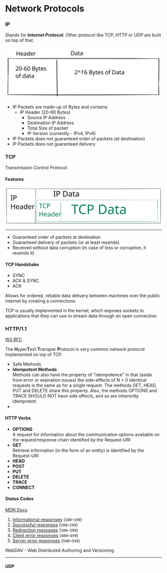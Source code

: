 # Network Protocols

### IP

Stands for **Internet Protocol**. Other protocol like TCP, HTTP or UDP are built on top of that.

<img src="../../.gitbook/assets/file.drawing (3).svg" alt="IP Packet" class="gitbook-drawing">

* IP Packets are made-up of Bytes and contains
  * IP Header (20-60 Bytes)
    * Source IP Address
    * Destination IP Address
    * Total Size of packet
    * IP Version (currently - IPv4, IPv6)
* IP Packets does not guaranteed order of packets (at destination)
* IP Packets does not guaranteed delivery

### TCP

Transmission Control Protocol&#x20;

#### **Features**

<img src="../../.gitbook/assets/file.drawing (1) (1).svg" alt="IP Packet with TCP Header and data" class="gitbook-drawing">

****

* Guaranteed order of packets at destination
* Guaranteed delivery of packets (or at least resends)
* Received without data corruption (in case of loss or corruption, it resends it)

#### TCP Handshake

* SYNC
* ACK & SYNC
* ACK



Allows for ordered, reliable data delivery between machines over the public internet by creating a connections.

TCP is usually implemented in the kernel, which exposes sockets to applications that they can use to stream data through an open connection.

### HTTP/1.1

[W3 RFC](https://www.w3.org/Protocols/rfc2616/rfc2616-sec9.html)

The **H**yper**T**ext **T**ransper **P**rotocol is very common network protocol implemented on top of TCP.&#x20;

* Safe Methods
* **Idempotent Methods**\
  Methods can also have the property of "idempotence" in that (aside from error or expiration issues) the side-effects of N > 0 identical requests is the same as for a single request. The methods GET, HEAD, PUT and DELETE share this property. Also, the methods OPTIONS and TRACE SHOULD NOT have side effects, and so are inherently idempotent.
*

#### HTTP Verbs

* **OPTIONS**\
  A request for information about the communication options available on the request/response chain identified by the Request-URI
* **GET**\
  Retrieve information (in the form of an entity) is identified by the Request-URI
* **HEAD**
* **POST**
* **PUT**
* **DELETE**
* **TRACE**
* **CONNECT**

#### Status Codes

[MDN Docs](https://developer.mozilla.org/en-US/docs/Web/HTTP/Status)

1. [Informational responses](https://developer.mozilla.org/en-US/docs/Web/HTTP/Status#information\_responses) (`100`–`199`)
2. [Successful responses](https://developer.mozilla.org/en-US/docs/Web/HTTP/Status#successful\_responses) (`200`–`299`)
3. [Redirection messages](https://developer.mozilla.org/en-US/docs/Web/HTTP/Status#redirection\_messages) (`300`–`399`)
4. [Client error responses](https://developer.mozilla.org/en-US/docs/Web/HTTP/Status#client\_error\_responses) (`400`–`499`)
5. [Server error responses](https://developer.mozilla.org/en-US/docs/Web/HTTP/Status#server\_error\_responses) (`500`–`599`)

WebDAV - Web Distributed Authoring and Versioning

* ****

#### UDP
